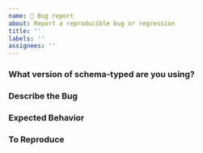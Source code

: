 ```yaml
---
name: 🐛 Bug report
about: Report a reproducible bug or regression
title: ''
labels: ''
assignees: ''
---
```


<!--
Thanks for taking the time to file a bug report! Please fill out this form as completely as possible.
If you leave out sections there is a high likelihood it will be moved to the GitHub Discussions "Q&A" section.
-->

### What version of schema-typed are you using?

<!-- For example: 2.0.0 -->

### Describe the Bug

<!-- A clear and concise description of what the bug is.-->

### Expected Behavior

<!-- A clear and concise description of what you expected to happen.-->

### To Reproduce

<!-- Steps to reproduce the behavior, please provide a clear code snippets that always reproduces the issue or a GitHub repository. Screenshots can be provided in the issue body below. -->
